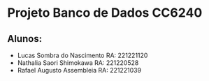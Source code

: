 # Projeto Banco de Dados CC6240

## Alunos:

- Lucas Sombra do Nascimento RA: 221221120
- Nathalia Saori Shimokawa RA: 221220528
- Rafael Augusto Assembleia RA: 221221039
